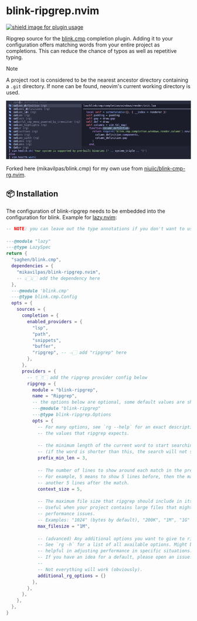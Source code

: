 # blink-ripgrep.nvim

<a href="https://dotfyle.com/plugins/mikavilpas/blink-ripgrep.nvim">
  <img src="https://dotfyle.com/plugins/mikavilpas/blink-ripgrep.nvim/shield?style=flat-square" alt="shield image for plugin usage"/>
</a>

Ripgrep source for the [blink.cmp](https://github.com/Saghen/blink.cmp)
completion plugin. Adding it to your configuration offers matching words from
your entire project as completions. This can reduce the chance of typos as well
as repetitive typing.

> [!NOTE]
>
> A project root is considered to be the nearest ancestor directory containing a
> `.git` directory. If none can be found, neovim's current working directory is
> used.

![blink-ripgrep search with a context preview](./demo/screenshot.png)

Forked here (mikavilpas/blink.cmp) for my own use from
[niuiic/blink-cmp-rg.nvim](https://github.com/niuiic/blink-cmp-rg.nvim).

## 📦 Installation

The configuration of blink-ripgrep needs to be embedded into the configuration
for blink. Example for [lazy.nvim](https://lazy.folke.io/):

```lua
-- NOTE: you can leave out the type annotations if you don't want to use them

---@module "lazy"
---@type LazySpec
return {
  "saghen/blink.cmp",
  dependencies = {
    "mikavilpas/blink-ripgrep.nvim",
    -- 👆🏻👆🏻 add the dependency here
  },
  ---@module 'blink.cmp'
  ---@type blink.cmp.Config
  opts = {
    sources = {
      completion = {
        enabled_providers = {
          "lsp",
          "path",
          "snippets",
          "buffer",
          "ripgrep", -- 👈🏻 add "ripgrep" here
        },
      },
      providers = {
        -- 👇🏻👇🏻 add the ripgrep provider config below
        ripgrep = {
          module = "blink-ripgrep",
          name = "Ripgrep",
          -- the options below are optional, some default values are shown
          ---@module "blink-ripgrep"
          ---@type blink-ripgrep.Options
          opts = {
            -- For many options, see `rg --help` for an exact description of
            -- the values that ripgrep expects.

            -- the minimum length of the current word to start searching
            -- (if the word is shorter than this, the search will not start)
            prefix_min_len = 3,

            -- The number of lines to show around each match in the preview window.
            -- For example, 5 means to show 5 lines before, then the match, and
            -- another 5 lines after the match.
            context_size = 5,

            -- The maximum file size that ripgrep should include in its search.
            -- Useful when your project contains large files that might cause
            -- performance issues.
            -- Examples: "1024" (bytes by default), "200K", "1M", "1G"
            max_filesize = "1M",

            -- (advanced) Any additional options you want to give to ripgrep.
            -- See `rg -h` for a list of all available options. Might be
            -- helpful in adjusting performance in specific situations.
            -- If you have an idea for a default, please open an issue!
            --
            -- Not everything will work (obviously).
            additional_rg_options = {}
          },
        },
      },
    },
  },
}
```
